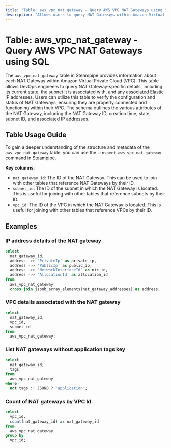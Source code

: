 ```yaml
---
title: "Table: aws_vpc_nat_gateway - Query AWS VPC NAT Gateways using SQL"
description: "Allows users to query NAT Gateways within Amazon Virtual Private Cloud (VPC). The `aws_vpc_nat_gateway` table in Steampipe provides information about each NAT Gateway within a VPC. This table can be used to gather insights on NAT Gateways, such as their state, subnet association, and associated Elastic IP addresses."
---
```


# Table: aws_vpc_nat_gateway - Query AWS VPC NAT Gateways using SQL

The `aws_vpc_nat_gateway` table in Steampipe provides information about each NAT Gateway within Amazon Virtual Private Cloud (VPC). This table allows DevOps engineers to query NAT Gateway-specific details, including its current state, the subnet it is associated with, and any associated Elastic IP addresses. Users can utilize this table to verify the configuration and status of NAT Gateways, ensuring they are properly connected and functioning within their VPC. The schema outlines the various attributes of the NAT Gateway, including the NAT Gateway ID, creation time, state, subnet ID, and associated IP addresses.

## Table Usage Guide

To gain a deeper understanding of the structure and metadata of the `aws_vpc_nat_gateway` table, you can use the `.inspect aws_vpc_nat_gateway` command in Steampipe.

**Key columns**:

- `nat_gateway_id`: The ID of the NAT Gateway. This can be used to join with other tables that reference NAT Gateways by their ID.
- `subnet_id`: The ID of the subnet in which the NAT Gateway is located. This is useful for joining with other tables that reference subnets by their ID.
- `vpc_id`: The ID of the VPC in which the NAT Gateway is located. This is useful for joining with other tables that reference VPCs by their ID.

## Examples

### IP address details of the NAT gateway

```sql
select
  nat_gateway_id,
  address ->> 'PrivateIp' as private_ip,
  address ->> 'PublicIp' as public_ip,
  address ->> 'NetworkInterfaceId' as nic_id,
  address ->> 'AllocationId' as allocation_id
from
  aws_vpc_nat_gateway
  cross join jsonb_array_elements(nat_gateway_addresses) as address;
```


### VPC details associated with the NAT gateway

```sql
select
  nat_gateway_id,
  vpc_id,
  subnet_id
from
  aws_vpc_nat_gateway;
```


### List NAT gateways without application tags key

```sql
select
  nat_gateway_id,
  tags
from
  aws_vpc_nat_gateway
where
  not tags :: JSONB ? 'application';
```


### Count of NAT gateways by VPC Id

```sql
select
  vpc_id,
  count(nat_gateway_id) as nat_gateway_id
from
  aws_vpc_nat_gateway
group by
  vpc_id;
```
